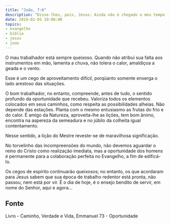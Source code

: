 ```yaml
---
title: "João, 7:6"
description: “Disse-lhes, pois, Jesus: Ainda não é chegado o meu tempo, mas o vosso tempo está pronto.”
date: 2019-02-01 19:00:00
topics: 
- evangelho
- biblia
- jesus
- joao
---
```


O mau trabalhador está sempre queixoso. Quando não atribui sua falta aos
instrumentos em mão, lamenta a chuva, não tolera o calor, amaldiçoa a geada
e o vento.

Esse é um cego de aproveitamento difícil, porqüanto somente enxerga o
lado arestoso das situações.

O bom trabalhador, no entanto, compreende, antes de tudo, o sentido
profundo da oportunidade que recebeu. Valoriza todos os elementos colocados
em seus caminhos, como respeita as possibilidades alheias. Não depende das
estações. Planta com o mesmo entusiasmo as frutas do frio e do calor. É amigo
da Natureza, aproveita-lhe as lições, tem bom ãnimo, encontra na aspereza da
semeadura e no júbilo da colheita igual contentamento.

Nesse sentido, a lição do Mestre reveste-se de maravilhosa significação.

No torvelinho das incompreensões do mundo, não devemos aguardar o reino
do Cristo como realização imediata, mas a oportunidade dos homens é
permanente para a colaboração perfeita no Evangelho, a fim de edificá-lo.

Os cegos de espírito continuarão queixosos; no entanto, os que acordaram
para Jesus sabem que sua época de trabalho redentor está pronta, não
passou, nem está por vir. É o dia de hoje, é o ensejo bendito de servir, em
nome do Senhor, aqui e agora...


## Fonte
Livro - Caminho, Verdade e Vida, Emmanuel
73 - Oportunidade
